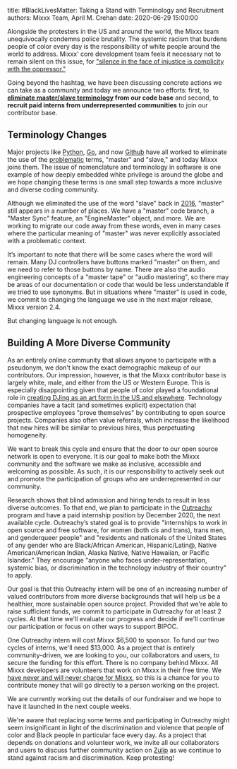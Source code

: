 title: #BlackLivesMatter: Taking a Stand with Terminology and Recruitment
authors: Mixxx Team, April M. Crehan
date: 2020-06-29 15:00:00

Alongside the protesters in the US and around the world, the Mixxx team unequivocally condemns police brutality.
The systemic racism that burdens people of color every day is the responsibility of white people around the world to address.
Mixxx' core development team feels it necessary not to remain silent on this issue, for ["silence in the face of injustice is complicity with the oppressor."](https://www.theguardian.com/news/2000/sep/14/guardianobituaries)

Going beyond the hashtag, we have been discussing concrete actions we can take as a community and today we announce two efforts: first, to **[eliminate master/slave terminology](https://www.washingtonpost.com/opinions/2020/06/12/tech-industry-has-an-ugly-master-slave-problem/) from our code base** and second, to **recruit paid interns from underrepresented communities** to join our contributor base.

## Terminology Changes

Major projects like [Python](https://www.vice.com/en_us/article/8x7akv/masterslave-terminology-was-removed-from-python-programming-language), [Go](https://www.reddit.com/r/golang/comments/gy9ylr/go_has_removed_all_uses_of_blacklistwhitelist_and/fte1zk0/), and now [Github](https://www.cnet.com/news/microsofts-github-is-removing-coding-terms-like-master-and-slave/) have all worked to eliminate the use of the [problematic](https://blog.carbonfive.com/problematic-terminology-in-open-source/) terms, "master" and "slave," and today Mixxx joins them.
The issue of nomenclature and terminology in software is one example of how deeply embedded white privilege is around the globe and we hope changing these terms is one small step towards a more inclusive and diverse coding community.

Although we eliminated the use of the word "slave" back in [2016](https://github.com/mixxxdj/mixxx/commit/e59916caf72a256bb28b1722759a629c5cc9cf81), "master" still appears in a number of places.
We have a "master" code branch, a "Master Sync" feature, an "EngineMaster" object, and more.
We are working to migrate our code away from these words, even in many cases where the particular meaning of "master" was never explicitly associated with a problematic context.

It’s important to note that there will be some cases where the word will remain.
Many DJ controllers have buttons marked "master" on them, and we need to refer to those buttons by name.
There are also the audio engineering concepts of a "master tape" or "audio mastering", so there may be areas of our documentation or code that would be less understandable if we tried to use synonyms.
But in situations where "master" is used in code, we commit to changing the language we use in the next major release, Mixxx version 2.4.

But changing language is not enough.

## Building A More Diverse Community

As an entirely online community that allows anyone to participate with a pseudonym, we don't know the exact demographic makeup of our contributors.
Our impression, however, is that the Mixxx contributor base is largely white, male, and either from the US or Western Europe.
This is especially disappointing given that people of color played a foundational role in [creating DJing as an art form in the US and elsewhere](https://www.dukeupress.edu/Love-Saves-the-Day/).
Technology companies have a tacit (and sometimes explicit) expectation that prospective employees "prove themselves" by contributing to open source projects. Companies also often value referrals, which increase the likelihood that new hires will be similar to previous hires, thus perpetuating homogeneity.

We want to break this cycle and ensure that the door to our open source network is open to everyone.
It is our goal to make both the Mixxx community and the software we make as inclusive, accessible and welcoming as possible.
As such, it is our responsibility to actively seek out and promote the participation of groups who are underrepresented in our community.

Research shows that blind admission and hiring tends to result in less diverse outcomes.
To that end, we plan to participate in the [Outreachy](https://www.outreachy.org/) program and have a paid internship position by December 2020, the next available cycle.
Outreachy’s stated goal is to provide "internships to work in open source and free software, for women (both cis and trans), trans men, and genderqueer people" and "residents and nationals of the United States of any gender who are Black/African American, Hispanic/Latin@, Native American/American Indian, Alaska Native, Native Hawaiian, or Pacific Islander."
They encourage "anyone who faces under-representation, systemic bias, or discrimination in the technology industry of their country" to apply.

Our goal is that this Outreachy intern will be one of an increasing number of valued contributors from more diverse backgrounds that will help us be a healthier, more sustainable open source project.
Provided that we're able to raise sufficient funds, we commit to participate in Outreachy for at least 2 cycles.  At that time we'll evaluate our progress and decide if we'll continue our participation or focus on other ways to support BIPOC.

One Outreachy intern will cost Mixxx $6,500 to sponsor.
To fund our two cycles of interns, we'll need $13,000.
As a project that is entirely community-driven, we are looking to you, our collaborators and users, to secure the funding for this effort. There is no company behind Mixxx.
All Mixxx developers are volunteers that work on Mixxx in their free time.
We [have never and will never charge for Mixxx](/news/2020-05-22-you-dont-need-to-pay-for-mixxx/), so this is a chance for you to contribute money that will go directly to a person working on the project.

We are currently working out the details of our fundraiser and we hope to have it launched in the next couple weeks.

We're aware that replacing some terms and participating in Outreachy might seem insignificant in light of the discrimination and violence that people of color and Black people in particular face every day.
As a project that depends on donations and volunteer work, we invite all our collaborators and users to discuss further community action on [Zulip](https://mixxx.zulipchat.com) as we continue to stand against racism and discrimination.
Keep protesting!
